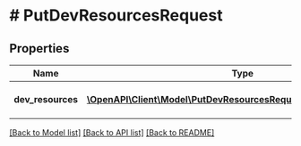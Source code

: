 # # PutDevResourcesRequest

## Properties

Name | Type | Description | Notes
------------ | ------------- | ------------- | -------------
**dev_resources** | [**\OpenAPI\Client\Model\PutDevResourcesRequestDevResourcesInner[]**](PutDevResourcesRequestDevResourcesInner.md) | An array of dev resources. |

[[Back to Model list]](../../README.md#models) [[Back to API list]](../../README.md#endpoints) [[Back to README]](../../README.md)
